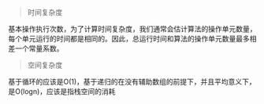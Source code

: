 >时间复杂度

基本操作执行次数，为了计算时间复杂度，我们通常会估计算法的操作单元数量，每个单元运行的时间都是相同的。因此，总运行时间和算法的操作单元数量最多相差一个常量系数。
>空间复杂度

基于循环的应该是O(1)，基于递归的在没有辅助数组的前提下，并且平均意义下，是O(logn)，应该是指栈空间的消耗